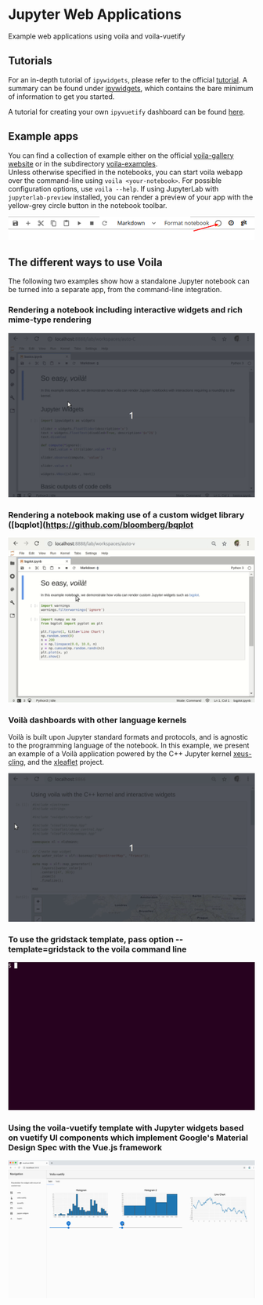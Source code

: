 # Jupyter Web Applications

Example web applications using voila and voila-vuetify

## Tutorials

For an in-depth tutorial of `ipywidgets`, please refer to the official [tutorial](https://github.com/jupyter-widgets/tutorial).
A summary can be found under [ipywidgets](./ipywidgets), which contains the bare minimum of information to get you started.

A tutorial for creating your own `ipyvuetify` dashboard can be found [here](./dashboards/vuetify-custom.ipynb).


## Example apps

You can find a collection of example either on the official [voila-gallery website](https://voila-gallery.org/) or in the subdirectory [voila-examples](./voila-examples).  
Unless otherwise specified in the notebooks, you can start voila webapp over the command-line using `voila <your-notebook>`. For possible configuration options, use `voila --help`.
If using JupyterLab with `jupyterlab-preview` installed, you can render a preview of your app with the yellow-grey circle button in the notebook toolbar.

![JupyterLab preview](./images/jupyterlab_preview_pfeil.png "jupyterlab-preview button")


## The different ways to use Voila
The following two examples show how a standalone Jupyter notebook can be turned into a separate app, from the command-line integration.

### Rendering a notebook including interactive widgets and rich mime-type rendering

![Voila basics](./images/voila-basics.gif)

### Rendering a notebook making use of a custom widget library ([bqplot](https://github.com/bloomberg/bqplot

![Voila bqplot](./images/voila-bqplot.gif)

### Voilà dashboards with other language kernels

Voilà is built upon Jupyter standard formats and protocols, and is agnostic to the programming language of the notebook. In this example, we present an example of a Voilà application powered by the C++ Jupyter kernel [xeus-cling](https://github.com/QuantStack/xeus-cling), and the [xleaflet](https://github.com/QuantStack/xleaflet) project.

![Voila cling](./images/voila-cling.gif)

### To use the gridstack template, pass option --template=gridstack to the voila command line

![Voila gridstack](./images/voila-gridstack.gif)


### Using the voila-vuetify template with Jupyter widgets based on vuetify UI components which implement Google's Material Design Spec with the Vue.js framework

![Voila vuetify](./images/voila-vuetify.gif)